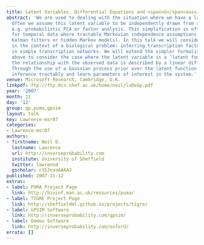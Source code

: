 ```yaml
---
title: Latent Variables, Differential Equations and <span>G</span>aussian Processes
abstract: 'We are used to dealing with the situation where we have a latent variable.
  Often we assume this latent variable to be independently drawn from a distribution,
  e.g. probabilistic PCA or factor analysis. This simplification is often extended
  for temporal data where tractable Markovian independence assumptions are used (e.g.
  Kalman filters or hidden Markov models). In this talk we will consider such models
  in the context of a biological problem: inferring transcription factor activities
  in simple transcription networks. We will extend the simpler formalisms described
  above to consider the case where the latent variable is a ’latent function’ and
  the relationship with the observed data is described by a linear differential equation.
  Through the use of a Gaussian process prior over the latent function we can perform
  inference tractably and learn parameters of interest in the system.'
venue: Microsoft Research, Cambridge, U.K.
linkpdf: ftp://ftp.dcs.shef.ac.uk/home/neil/lvDeGp.pdf
year: '2007'
month: 11
day: '12'
group: gp,puma,gpsim
layout: talk
key: Lawrence-msr07
categories:
- Lawrence-msr07
authors:
- firstname: Neil D.
  lastname: Lawrence
  url: http://inverseprobability.com
  institute: University of Sheffield
  twitter: lawrennd
  gscholar: r3SJcvoAAAAJ
published: 2007-11-12
extras:
- label: PUMA Project Page
  link: http://bioinf.man.ac.uk/resources/puma/
- label: TIGRE Project Page
  link: http://sheffieldml.github.io/projects/tigre/
- label: GPSIM Software
  link: http://inverseprobability.com/gpsim/
- label: Demos Software
  link: http://inverseprobability.com/oxford/
errata: []
---
```

